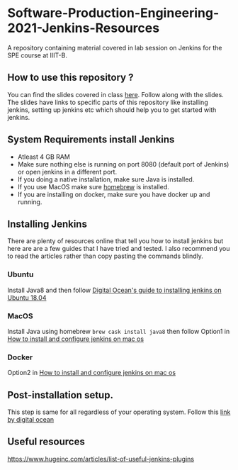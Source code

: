 # Software-Production-Engineering-2021-Jenkins-Resources

A repository containing material covered in lab session on Jenkins for the SPE course at IIIT-B. 

## How to use this repository ?

You can find the slides covered in class [here](https://docs.google.com/presentation/d/1hTTM1Xei3CwP-2G8qwAlgdDIAVhDY3YuLQsAH3-_oM8/edit?usp=sharing). Follow along with the slides. The slides have links to specific parts of this repository like installing jenkins, setting up jenkins etc which should help you to get started with jenkins. 

## System Requirements install Jenkins
 - Atleast 4 GB RAM
 - Make sure nothing else is running on port 8080 (default port of Jenkins) or open jenkins in a different port.
 - If you doing a native installation, make sure Java is installed. 
 - If you use MacOS make sure [homebrew](https://brew.sh/) is installed.
 - If you are installing on docker, make sure you have docker up and running.
 
 ## Installing Jenkins
 
There are plenty of resources online that tell you how to install jenkins but here are are a few guides that I have tried and tested. I also recommend you to read the articles rather than copy pasting the commands blindly.
 
 ### Ubuntu
 
Install Java8 and then follow [Digital Ocean's guide to installing jenkins on Ubuntu 18.04](https://www.digitalocean.com/community/tutorials/how-to-install-jenkins-on-ubuntu-18-04)
 
 ### MacOS

Install Java using homebrew ```brew cask install java8``` then follow Option1 in [How to install and configure jenkins on mac os](https://coralogix.com/log-analytics-blog/how-to-install-and-configure-jenkins-on-the-mac-os/)
 
 ### Docker
 
 Option2 in [How to install and configure jenkins on mac os](https://coralogix.com/log-analytics-blog/how-to-install-and-configure-jenkins-on-the-mac-os/)

## Post-installation setup.

This step is same for all regardless of your operating system. Follow this [link by digital ocean](https://www.digitalocean.com/community/tutorials/how-to-install-jenkins-on-ubuntu-18-04#step-4-%E2%80%94-setting-up-jenkins)


## Useful resources

https://www.hugeinc.com/articles/list-of-useful-jenkins-plugins


